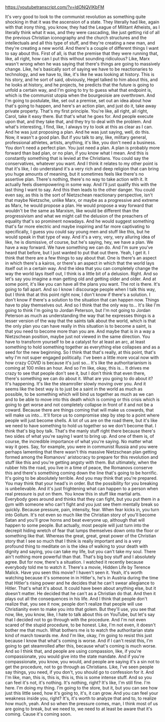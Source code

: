 https://youtubetranscript.com/?v=ldONQVlKbFM

 It's very good to look to the communist revolution as something quite shocking in that it was the ascension of a state. They literally had like, again with that irony thing, you know, they had the League of Militant Atheists, as I literally think what it was, and they were cascading, like just getting rid of all the previous Christian iconography and the church structures and the intellectuals and all this type of stuff, and they're creating a new man, and they're creating a new world. And there's a couple of different things I want to say about this. First of all, is that the premise that they were running that, like, all right, how can I put this without sounding ridiculous? Like, Marx wasn't wrong when he was saying that there's things are going to massively change. Like, he's basically sort of saying we have to be reactionaries to technology, and we have to, like, it's like he was looking at history. This is his story, and he sort of said, obviously, Hegel talked to him about this, and he looks at history, and he projects, he predicts that the future is going to unfold a certain way, and I'm going to try to guess what that endpoint is, which is the communist utopia when the bourgeoisie are overthrown. And I'm going to postulate, like, set out a premise, set out an idea about how that's going to happen, and here's an action plan, and just do it, take away private property. That's my first principle. You're like, all right, all right, Carol, take it easy there. But that's what he goes for. And people execute upon that, and they take that, and they try to deal with the problem. And what's interesting, I find, like, I always try to look at this as clear as I can. And he was just proposing a plan. And he was just saying, well, do this. Now, it wasn't a good plan. But if you talk to any, like, military general, professional athletes, artists, anything, it's like, you don't need a business. You don't need a perfect plan. You just need a plan. A plan is probably more forward than bad plan, or no plan, if you know what I mean. And this is constantly something that is levied at the Christians. You could say the conservatives, whatever you want. And I think it relates to my other point is that it's like, I do understand it's a very rich and deep religion that can bring you huge amounts of meaning, but it sometimes feels like there's no assertive plan. There's nothing, there's no way to take action with it. It actually feels disempowering in some way. And I'll just qualify this with the last thing I want to say. And this then leads to the other danger. You could even say, as this is the sort of Nietzschean reactionary perspective, isn't that maybe Nietzsche, unlike Marx, or maybe as a progressive and extreme as Marx, he would propose a plan. He would propose a way forward that wouldn't be the same as Marxism, like would be different than the progressivism and what we might call the delusion of the preachers of equality that's so prominent nowadays. And he would suggest something that's far more electric and maybe inspiring and far more captivating to specifically, I guess you could say young men and stuff like this, but he would speak in that type of way. And it's a very, very, very alluring idea of like, he is dismissive, of course, but he's saying, hey, we have a plan. We have a way forward. We have something we can do. And I'm sure you've heard that before, but I just wanted to put that out there. Yeah, I get it. I think that there are a few things to say about that. One is there's an aspect in which there's a kairos, or there's an aspect in which that the world lays itself out in a certain way. And the idea that you can completely change the way the world lays itself out, I think is a little bit of a delusion. Right. And so let's say you imagine a man getting old and getting older and older. And at some point, it's like you can have all the plans you want. The rot is there. It's going to fall apart. And so I know I discourage people when I talk this way, but I think that at this point right now, I don't know if there's a solution. I don't know if there's a solution to the situation that can happen now. Things have to play themselves out. And so I think that the only way to... It's like I'm going to think I'm going to Jordan Peterson, but I'm not going to Jordan Peterson as much as understanding the way that he expresses things is a lesser version of the way that the saints talk about the world, which is that the only plan you can have really in this situation is to become a saint, is that you need to become more than you are. And maybe that is in a way a Nietzschean position, maybe just not viewed in the same direction. You have to transform yourself to be a catalyst for at least an arc, at least something to hold something together as everything else collapses and as a seed for the new beginning. So I think that that's really, at this point, that's why I'm not super engaged politically. I've been a little more vocal now with how crazy COVID is because it's just so... It's like the authoritarianism is coming at 100 miles an hour. And so I'm like, okay, this is... It drives me crazy to see that people don't see it, but I don't think that even there, there's something we can do about it. What are you going to do about it? It's happening. It's like the steamroller slowly moving over you. And it seems like the best way is to just be a saint in the world as much as possible, to be something which will bind us together as much as we can and to be able to move into this death which is coming or this crisis which is going to get worse and not completely collapse in front of it and not be a coward. Because there are things coming that will make us cowards, that will make us into... It'll force us to compromise step by step to a point where people will just become shells. A lot of us are on the road there, but it's like we need to have something to hold us together so we don't become that. I think that's big boy talk. That's the manly stuff right there because there's two sides of what you're saying I want to bring up. And one of them is, of course, the incredible importance of what you're saying. No matter what way it goes. Say, for example, you were in communist Russia and you were perhaps lamenting that there wasn't this massive Nietzschean plan getting formed among the Romanovs' aristocracy to prepare for this revolution and stuff like this and you're getting angsty with them. But ultimately, when the rubber hits the road, you live in a time of peace, the Romanovs conserve this and there's something coming down the line that's going to be horrific. It's going to be absolutely terrible. And you may think that you're prepared. You may think that your head's in order. But the possibility for you breaking is unbelievable. And it's just frightening what can happen to a person when real pressure is put on them. You know this in stuff like martial arts. Everybody goes around and thinks that they can fight, but you put them in a gym with someone who can't fight and you just see them mentally break so quickly. Because pressure, pain, intensity, fear. When fear kicks in, you turn into Gollum. It's not even so much like the Christian story of you'll become Satan and you'll grow horns and beat everyone up, although that will happen to some people. But actually, most people will just turn into the decrepit hiding wretch of fear that lumps themselves down onto the floor or something like that. Whereas the great, great, great power of the Christian story that I see so much that I think is really important and is a very profound thing to meditate on is the idea of walking to your death with dignity and saying, you can take my life, but you can't take my soul. There ain't nothing more powerful than that. That's big boy stuff and I absolutely agree. But for now, there's a situation. I watched it recently because everybody told me to watch it. There's a movie, Hidden Life by Terence Malick. Have you seen this movie? I haven't seen it. Yeah, it's worth watching because it's someone in in Hitler's, he's in Austria during the time that Hitler's rising power and he decides that he can't swear allegiance to Hitler. That's what it's about. It could have been about anything else, but it doesn't matter. He decided that he can't as a Christian do that. And then it plays out all the consequences in his life. And I think that people don't realize that, you see it now, people don't realize that people will use Christianity even to make you into that golem. But they'll use, you see that now, like, you know, like, I hate to talk about this on YouTube, but let's say that I decided not to go through with the procedure. And I'm not even scared of the stupid procedure, to be honest. Like, I'm not even, it doesn't bother me that much. What bothers me is to watch the authoritarian state kind of march towards me. And I'm like, okay, I'm going to resist this just because I know that what's coming is worse. And if I can't resist this, I'm going to get steamrolled after this, because what's coming is much worse. And so I think that, and people are using compassion, like, if you're compassionate, you would give into the state mandate. And if you're compassionate, you know, you would, and people are saying it's a sin not to get the procedure, not to go through as Christians. Like, I've seen people say things, you need, if you don't, you should go to confession for it. And I'm like, man, this is, this is, this is, this is some intense stuff. And so you can feel it's not, it's nothing. It's nothing, right? It's like, I'm still fine. I'm here. I'm doing my thing. I'm going to the store, but it, but you can see how just this little seed, how it's going to, it's, it can grow. And you can feel your weakness inside you, right? It's, it's worth to analyze that and to, to realize how much, yeah. And so when the pressure comes, man, I think most of us are going to break, but we need to, we need to at least be aware that it's coming. Cause it's coming soon.